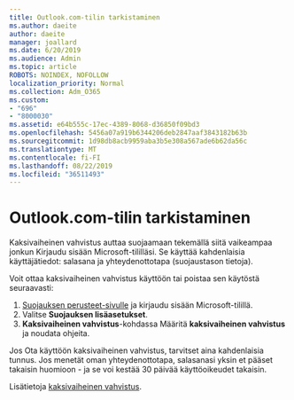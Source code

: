 ```yaml
---
title: Outlook.com-tilin tarkistaminen
ms.author: daeite
author: daeite
manager: joallard
ms.date: 6/20/2019
ms.audience: Admin
ms.topic: article
ROBOTS: NOINDEX, NOFOLLOW
localization_priority: Normal
ms.collection: Adm_O365
ms.custom:
- "696"
- "8000030"
ms.assetid: e64b555c-17ec-4389-8068-d36850f09bd3
ms.openlocfilehash: 5456a07a919b6344206deb2847aaf3843182b63b
ms.sourcegitcommit: 1d98db8acb9959aba3b5e308a567ade6b62da56c
ms.translationtype: MT
ms.contentlocale: fi-FI
ms.lasthandoff: 08/22/2019
ms.locfileid: "36511493"
---
```

# <a name="how-to-verify-your-outlookcom-account"></a>Outlook.com-tilin tarkistaminen

Kaksivaiheinen vahvistus auttaa suojaamaan tekemällä siitä vaikeampaa jonkun Kirjaudu sisään Microsoft-tililläsi. Se käyttää kahdenlaisia käyttäjätiedot: salasana ja yhteydenottotapa (suojaustason tietoja).
  
Voit ottaa kaksivaiheinen vahvistus käyttöön tai poistaa sen käytöstä seuraavasti:
  
1. [Suojauksen perusteet-sivulle](https://go.microsoft.com/fwlink/?linkid=842325) ja kirjaudu sisään Microsoft-tilillä.
2. Valitse **Suojauksen lisäasetukset**.
3. **Kaksivaiheinen vahvistus**-kohdassa Määritä **kaksivaiheinen vahvistus** ja noudata ohjeita.

Jos Ota käyttöön kaksivaiheinen vahvistus, tarvitset aina kahdenlaisia tunnus. Jos menetät oman yhteydenottotapa, salasanasi yksin et pääset takaisin huomioon - ja se voi kestää 30 päivää käyttöoikeudet takaisin.
  
Lisätietoja [kaksivaiheinen vahvistus](https://go.microsoft.com/fwlink/?linkid=872270).
  